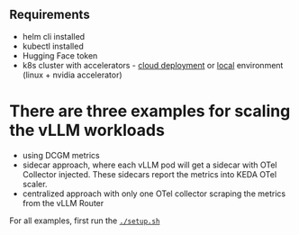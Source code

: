 ## Requirements
- helm cli installed
- kubectl installed
- Hugging Face token
- k8s cluster with accelerators - [cloud deployment](https://github.com/vllm-project/production-stack/tree/main/tutorials/cloud_deployments) 
or [local](https://github.com/vllm-project/production-stack/blob/main/tutorials/00-install-kubernetes-env.md) environment (linux + nvidia accelerator)

# There are three examples for scaling the vLLM workloads
- using DCGM metrics
- sidecar approach, where each vLLM pod will get a sidecar with OTel Collector injected. These sidecars report the metrics into KEDA OTel scaler.
- centralized approach with only one OTel collector scraping the metrics from the vLLM Router

For all examples, first run the [`./setup.sh`](./setup.sh)
